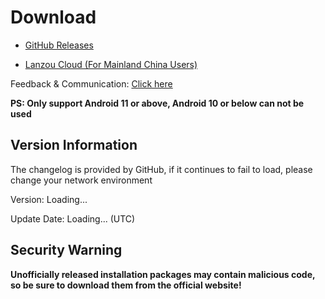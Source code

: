 # Download
<script>
  export default {
    mounted() {
      fetch('https://api.github.com/repos/Cemiuiler-Development-Team/Cemiuiler/releases/latest')
        .then(response => response.json())
        .then(data => {
          if (document.getElementById("info")) {
            const body = data.body.replace(/\r\n/g, '<br/>')
            document.getElementById('info').innerHTML = body
          }
          document.getElementById('version').innerHTML = data.name
          document.getElementById('date').innerHTML = data.published_at
          document.getElementById('hidden').innerHTML = ''

        })
    }
  }
  
</script>

- [GitHub Releases](https://github.com/Cemiuiler-Development-Team/Cemiuiler/releases)
 
- [Lanzou Cloud (For Mainland China Users)](http://api.sevtinge.cc/update.php)

Feedback & Communication: [Click here](/en/Support.html)

**PS: Only support Android 11 or above, Android 10 or below can not be used**

## Version Information

<span id="hidden">The changelog is provided by GitHub, if it continues to fail to load, please change your network environment</span>

Version: <span id="version">Loading...</span>

Update Date: <span id="date">Loading...</span> (UTC)


## Security Warning

**Unofficially released installation packages may contain malicious code, so be sure to download them from the official website!**
